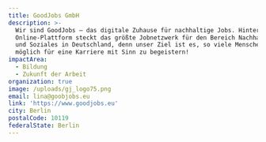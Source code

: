 ```yaml
---
title: GoodJobs GmbH
description: >-
  Wir sind GoodJobs – das digitale Zuhause für nachhaltige Jobs. Hinter unserer
  Online-Plattform steckt das größte Jobnetzwerk für den Bereich Nachhaltigkeit
  und Soziales in Deutschland, denn unser Ziel ist es, so viele Menschen wie
  möglich für eine Karriere mit Sinn zu begeistern! 
impactArea:
  - Bildung
  - Zukunft der Arbeit
organization: true
image: /uploads/gj_logo75.png
email: lina@goobjobs.eu
link: 'https://www.goodjobs.eu'
city: Berlin
postalCode: 10119
federalState: Berlin
---
```


